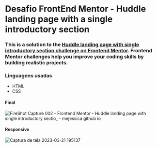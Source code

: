 # Desafio FrontEnd Mentor - Huddle landing page with a single introductory section

### This is a solution to the [Huddle landing page with single introductory section challenge on Frontend Mentor](https://www.frontendmentor.io/challenges/huddle-landing-page-with-a-single-introductory-section-B_2Wvxgi0). Frontend Mentor challenges help you improve your coding skills by building realistic projects. 
### Linguagens usadas
- HTML
- CSS

#### Final

![FireShot Capture 002 - Frontend Mentor - Huddle landing page with single introductory sectio_ - mejessica github io](https://user-images.githubusercontent.com/82670472/227020301-09634839-4ab6-4f3f-b8e7-9edf391d5805.png)
 
#### Responsive 
![Captura de tela 2023-03-21 195137](https://user-images.githubusercontent.com/82670472/227020361-4f27a191-68f2-44bc-bffb-a14432214dfc.jpg)
